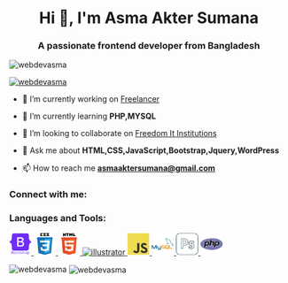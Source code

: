 <h1 align="center">Hi 👋, I'm Asma Akter Sumana</h1>
<h3 align="center">A passionate frontend developer from Bangladesh</h3>

<p align="left"> <img src="https://komarev.com/ghpvc/?username=webdevasma&label=Profile%20views&color=0e75b6&style=flat" alt="webdevasma" /> </p>

<p align="left"> <a href="https://github.com/ryo-ma/github-profile-trophy"><img src="https://github-profile-trophy.vercel.app/?username=webdevasma" alt="webdevasma" /></a> </p>

- 🔭 I’m currently working on [Freelancer](https://www.freelancer.com/u/webdeveloperasma)

- 🌱 I’m currently learning **PHP,MYSQL**

- 👯 I’m looking to collaborate on [Freedom It Institutions](https://freedomitinstitutions.com/)

- 💬 Ask me about **HTML,CSS,JavaScript,Bootstrap,Jquery,WordPress**

- 📫 How to reach me **asmaaktersumana@gmail.com**

<h3 align="left">Connect with me:</h3>
<p align="left">
</p>

<h3 align="left">Languages and Tools:</h3>
<p align="left"> <a href="https://getbootstrap.com" target="_blank" rel="noreferrer"> <img src="https://raw.githubusercontent.com/devicons/devicon/master/icons/bootstrap/bootstrap-plain-wordmark.svg" alt="bootstrap" width="40" height="40"/> </a> <a href="https://www.w3schools.com/css/" target="_blank" rel="noreferrer"> <img src="https://raw.githubusercontent.com/devicons/devicon/master/icons/css3/css3-original-wordmark.svg" alt="css3" width="40" height="40"/> </a> <a href="https://www.w3.org/html/" target="_blank" rel="noreferrer"> <img src="https://raw.githubusercontent.com/devicons/devicon/master/icons/html5/html5-original-wordmark.svg" alt="html5" width="40" height="40"/> </a> <a href="https://www.adobe.com/in/products/illustrator.html" target="_blank" rel="noreferrer"> <img src="https://www.vectorlogo.zone/logos/adobe_illustrator/adobe_illustrator-icon.svg" alt="illustrator" width="40" height="40"/> </a> <a href="https://developer.mozilla.org/en-US/docs/Web/JavaScript" target="_blank" rel="noreferrer"> <img src="https://raw.githubusercontent.com/devicons/devicon/master/icons/javascript/javascript-original.svg" alt="javascript" width="40" height="40"/> </a> <a href="https://www.mysql.com/" target="_blank" rel="noreferrer"> <img src="https://raw.githubusercontent.com/devicons/devicon/master/icons/mysql/mysql-original-wordmark.svg" alt="mysql" width="40" height="40"/> </a> <a href="https://www.photoshop.com/en" target="_blank" rel="noreferrer"> <img src="https://raw.githubusercontent.com/devicons/devicon/master/icons/photoshop/photoshop-line.svg" alt="photoshop" width="40" height="40"/> </a> <a href="https://www.php.net" target="_blank" rel="noreferrer"> <img src="https://raw.githubusercontent.com/devicons/devicon/master/icons/php/php-original.svg" alt="php" width="40" height="40"/> </a> </p>

<p><img align="left" src="https://github-readme-stats.vercel.app/api/top-langs?username=webdevasma&show_icons=true&locale=en&layout=compact" alt="webdevasma" /></p>

<p>&nbsp;<img align="center" src="https://github-readme-stats.vercel.app/api?username=webdevasma&show_icons=true&locale=en" alt="webdevasma" /></p>

